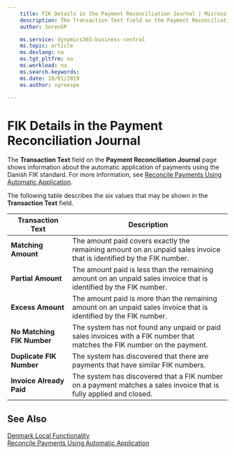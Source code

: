 ```yaml
---
    title: FIK Details in the Payment Reconciliation Journal | Microsoft Docs
    description: The Transaction Text field on the Payment Reconciliation Journal page shows information about the automatic application of payments using the Danish FIK standard.
    author: SorenGP

    ms.service: dynamics365-business-central
    ms.topic: article
    ms.devlang: na
    ms.tgt_pltfrm: na
    ms.workload: na
    ms.search.keywords:
    ms.date: 10/01/2019
    ms.author: sgroespe

---
```

# FIK Details in the Payment Reconciliation Journal
The **Transaction Text** field on the **Payment Reconciliation Journal** page shows information about the automatic application of payments using the Danish FIK standard. For more information, see [Reconcile Payments Using Automatic Application](../../receivables-how-reconcile-payments-auto-application.md).  

 The following table describes the six values that may be shown in the **Transaction Text** field.  

|Transaction Text|Description|  
|-----------------------------------------|---------------------------------------|  
|**Matching Amount**|The amount paid covers exactly the remaining amount on an unpaid sales invoice that is identified by the FIK number.|  
|**Partial Amount**|The amount paid is less than the remaining amount on an unpaid sales invoice that is identified by the FIK number.|  
|**Excess Amount**|The amount paid is more than the remaining amount on an unpaid sales invoice that is identified by the FIK number.|  
|**No Matching FIK Number**|The system has not found any unpaid or paid sales invoices with a FIK number that matches the FIK number on the payment.|  
|**Duplicate FIK Number**|The system has discovered that there are payments that have similar FIK numbers.|  
|**Invoice Already Paid**|The system has discovered that a FIK number on a payment matches a sales invoice that is fully applied and closed.|  

## See Also  
[Denmark Local Functionality](denmark-local-functionality.md)  
[Reconcile Payments Using Automatic Application](../../receivables-how-reconcile-payments-auto-application.md)
